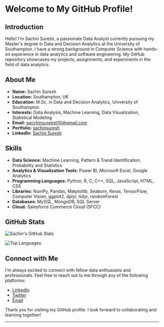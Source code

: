# Welcome to My GitHub Profile!

## Introduction

Hello! I'm Sachin Suresh, a passionate Data Analyst currently pursuing my Master's degree in Data and Decision Analytics at the University of Southampton. I have a strong background in Computer Science with hands-on experience in data analytics and software engineering. My GitHub repository showcases my projects, assignments, and experiments in the field of data analytics.

## About Me

- **Name:** Sachin Suresh
- **Location:** Southampton, UK
- **Education:** M.Sc. in Data and Decision Analytics, University of Southampton
- **Interests:** Data Analysis, Machine Learning, Data Visualization, Statistical Modeling
- **Email:** [sacchinsureesh10@gmail.com](mailto:sacchinsureesh10@gmail.com)
- **Portfolio:** [sachinsuresh](https://github.com/sachinsuresh10)
- **LinkedIn:** [Sachin Suresh](https://www.linkedin.com/in/sachin-suresh10/)

## Skills

- **Data Science:** Machine Learning, Pattern & Trend Identification, Probability and Statistics
- **Analytics & Visualization Tools:** Power BI, Microsoft Excel, Google Analytics
- **Programming Languages:** Python, R, C, C++, SQL, JavaScript, HTML, CSS
- **Libraries:** NumPy, Pandas, Matplotlib, Seaborn, Keras, TensorFlow, Computer Vision, ggplot2, dplyr, tidyr, randomForest
- **Databases:** MySQL, MongoDB, SQL Server
- **Cloud:** Salesforce Commerce Cloud (SFCC)


## GitHub Stats

![Sachin's GitHub Stats](https://github-readme-stats.vercel.app/api?username=sachinsuresh10&show_icons=true&theme=radical)

![Top Languages](https://github-readme-stats.vercel.app/api/top-langs/?username=sachinsuresh10&layout=compact&theme=radical)

## Connect with Me

I'm always excited to connect with fellow data enthusiasts and professionals. Feel free to reach out to me through any of the following platforms:

- [LinkedIn](https://www.linkedin.com/in/sachin-suresh10/)
- [Twitter](https://twitter.com/yourprofile)
- [Email](mailto:sacchinsureesh10@gmail.com)

Thank you for visiting my GitHub profile. I look forward to collaborating and learning together!

---

